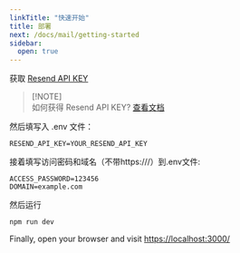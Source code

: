 ```yaml
---
linkTitle: "快速开始"
title: 部署
next: /docs/mail/getting-started
sidebar:
  open: true
---
```


获取 [Resend API KEY](https://resend.com)

> [!NOTE]\
> 如何获得 Resend API KEY?
> [查看文档](https://resend.com/docs/dashboard/api-keys/introduction)


然后填写入 .env 文件：

```env
RESEND_API_KEY=YOUR_RESEND_API_KEY
```

接着填写访问密码和域名（不带https:///）到.env文件:

```env
ACCESS_PASSWORD=123456
DOMAIN=example.com
```

然后运行

```
npm run dev
```

Finally, open your browser and visit [https://localhost:3000/](https://localhost:3000/)
